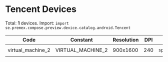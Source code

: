# Tencent Devices

Total: **1** devices. Import: `import se.premex.compose.preview.device.catalog.android.Tencent`

| Code | Constant | Resolution | DPI | Compose Spec | Preview Usage |
|------|----------|------------|-----|-------------|---------------|
| virtual_machine_2 | VIRTUAL_MACHINE_2 | 900x1600 | 240 | `spec:width=900px,height=1600px,dpi=240` | `@Preview(device = Tencent.VIRTUAL_MACHINE_2)` |

<!-- Generated automatically. Do not edit manually. -->

